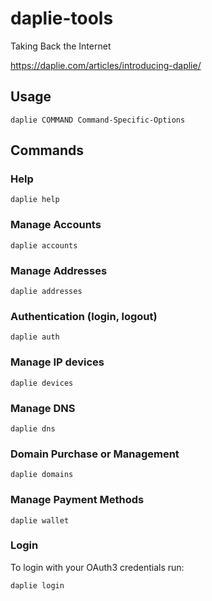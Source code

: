 # daplie-tools
Taking Back the Internet

https://daplie.com/articles/introducing-daplie/


<h2>Usage</h2>

`daplie COMMAND Command-Specific-Options`

<h2>Commands</h2>

<h3>Help</h3>

`daplie help`

<h3>Manage Accounts</h3>

`daplie accounts`

<h3>Manage Addresses</h3>
  
`daplie addresses`
  
<h3>Authentication (login, logout)</h3>

`daplie auth`
 
<h3>Manage IP devices</h3>

`daplie devices`
  
<h3>Manage DNS</h3>

`daplie dns`

<h3>Domain Purchase or Management</h3>

`daplie domains`

<h3>Manage Payment Methods</h3>
  
`daplie wallet`
  
<h3>Login</h3>

To login with your OAuth3 credentials run:

`daplie login`



